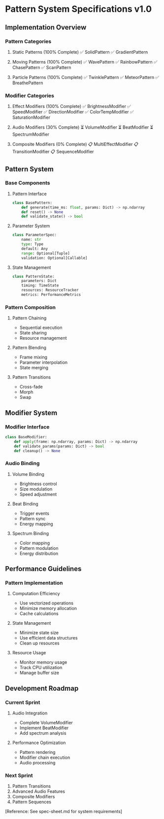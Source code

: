 # Pattern System Specifications v1.0

## Implementation Overview

### Pattern Categories

1. Static Patterns (100% Complete)
   ✅ SolidPattern
   ✅ GradientPattern

2. Moving Patterns (100% Complete)
   ✅ WavePattern
   ✅ RainbowPattern
   ✅ ChasePattern
   ✅ ScanPattern

3. Particle Patterns (100% Complete)
   ✅ TwinklePattern
   ✅ MeteorPattern
   ✅ BreathePattern

### Modifier Categories

1. Effect Modifiers (100% Complete)
   ✅ BrightnessModifier
   ✅ SpeedModifier
   ✅ DirectionModifier
   ✅ ColorTempModifier
   ✅ SaturationModifier

2. Audio Modifiers (30% Complete)
   ⏳ VolumeModifier
   ⏳ BeatModifier
   ⏳ SpectrumModifier

3. Composite Modifiers (0% Complete)
   📋 MultiEffectModifier
   📋 TransitionModifier
   📋 SequenceModifier

## Pattern System

### Base Components

1. Pattern Interface

   ```python
   class BasePattern:
       def generate(time_ms: float, params: Dict) -> np.ndarray
       def reset() -> None
       def validate_state() -> bool
   ```

2. Parameter System

   ```python
   class ParameterSpec:
       name: str
       type: Type
       default: Any
       range: Optional[Tuple]
       validation: Optional[Callable]
   ```

3. State Management
   ```python
   class PatternState:
       parameters: Dict
       timing: TimeState
       resources: ResourceTracker
       metrics: PerformanceMetrics
   ```

### Pattern Composition

1. Pattern Chaining

   - Sequential execution
   - State sharing
   - Resource management

2. Pattern Blending

   - Frame mixing
   - Parameter interpolation
   - State merging

3. Pattern Transitions
   - Cross-fade
   - Morph
   - Swap

## Modifier System

### Modifier Interface

```python
class BaseModifier:
    def apply(frame: np.ndarray, params: Dict) -> np.ndarray
    def validate_params(params: Dict) -> bool
    def cleanup() -> None
```

### Audio Binding

1. Volume Binding

   - Brightness control
   - Size modulation
   - Speed adjustment

2. Beat Binding

   - Trigger events
   - Pattern sync
   - Energy mapping

3. Spectrum Binding
   - Color mapping
   - Pattern modulation
   - Energy distribution

## Performance Guidelines

### Pattern Implementation

1. Computation Efficiency

   - Use vectorized operations
   - Minimize memory allocation
   - Cache calculations

2. State Management

   - Minimize state size
   - Use efficient data structures
   - Clean up resources

3. Resource Usage
   - Monitor memory usage
   - Track CPU utilization
   - Manage buffer size

## Development Roadmap

### Current Sprint

1. Audio Integration

   - Complete VolumeModifier
   - Implement BeatModifier
   - Add spectrum analysis

2. Performance Optimization
   - Pattern rendering
   - Modifier chain execution
   - Audio processing

### Next Sprint

1. Pattern Transitions
2. Advanced Audio Features
3. Composite Modifiers
4. Pattern Sequences

[Reference: See spec-sheet.md for system requirements]

